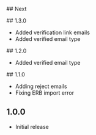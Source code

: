 ## Next

## 1.3.0
- Added verification link emails
- Added verified email type

## 1.2.0
- Added verified email type

## 1.1.0
- Adding reject emails
- Fixing ERB import error

## 1.0.0
- Initial release
